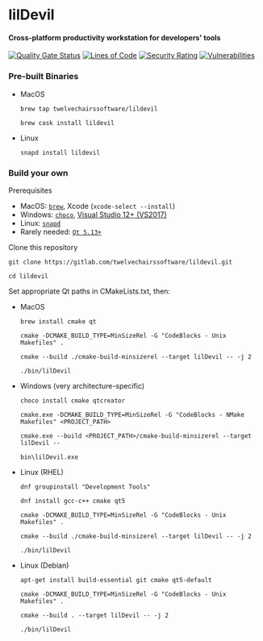 # lilDevil
#### Cross-platform productivity workstation for developers' tools 
[![Quality Gate Status](https://sonarcloud.io/api/project_badges/measure?project=twelvechairssoftware_lildevil&metric=alert_status&token=4329843c47a53da188d303a7358d7d97f9d58e94)](https://sonarcloud.io/dashboard?id=twelvechairssoftware_lildevil)
[![Lines of Code](https://sonarcloud.io/api/project_badges/measure?project=twelvechairssoftware_lildevil&metric=ncloc&token=4329843c47a53da188d303a7358d7d97f9d58e94)](https://sonarcloud.io/dashboard?id=twelvechairssoftware_lildevil)
[![Security Rating](https://sonarcloud.io/api/project_badges/measure?project=twelvechairssoftware_lildevil&metric=security_rating&token=4329843c47a53da188d303a7358d7d97f9d58e94)](https://sonarcloud.io/dashboard?id=twelvechairssoftware_lildevil)
[![Vulnerabilities](https://sonarcloud.io/api/project_badges/measure?project=twelvechairssoftware_lildevil&metric=vulnerabilities&token=4329843c47a53da188d303a7358d7d97f9d58e94)](https://sonarcloud.io/dashboard?id=twelvechairssoftware_lildevil)
### Pre-built Binaries

- MacOS

  `brew tap twelvechairssoftware/lildevil`
  
  `brew cask install lildevil`

- Linux

  `snapd install lildevil`

### Build your own
Prerequisites
 - MacOS: [`brew`](https://brew.sh), Xcode (`xcode-select --install`)
 - Windows: [`choco`](https://chocolatey.org/install), [Visual Studio 12+ (VS2017)](https://visualstudio.microsoft.com/vs/community/)
 - Linux: [`snapd`](https://snapcraft.io/docs/installing-snapd)
 - Rarely needed: [`Qt 5.13+`](https://www.qt.io/download-qt-installer)


Clone this repository

  `git clone https://gitlab.com/twelvechairssoftware/lildevil.git`
  
  `cd lildevil`

Set appropriate Qt paths in CMakeLists.txt, then:

 - MacOS
       
      `brew install cmake qt`
      
      `cmake -DCMAKE_BUILD_TYPE=MinSizeRel -G "CodeBlocks - Unix Makefiles" .`
 
      `cmake --build ./cmake-build-minsizerel --target lilDevil -- -j 2`
      
      `./bin/lilDevil`
 
 - Windows (very architecture-specific)
 
      `choco install cmake qtcreator`
      
      `cmake.exe -DCMAKE_BUILD_TYPE=MinSizeRel -G "CodeBlocks - NMake Makefiles" <PROJECT_PATH>`

      `cmake.exe --build <PROJECT_PATH>/cmake-build-minsizerel --target lilDevil --`
      
      `bin\lilDevil.exe`

 - Linux (RHEL)
       
      `dnf groupinstall "Development Tools"`
      
      `dnf install gcc-c++ cmake qt5`
      
      `cmake -DCMAKE_BUILD_TYPE=MinSizeRel -G "CodeBlocks - Unix Makefiles" .`
 
      `cmake --build ./cmake-build-minsizerel --target lilDevil -- -j 2`
      
      `./bin/lilDevil`

 - Linux (Debian)
             
      `apt-get install build-essential git cmake qt5-default`
      
      `cmake -DCMAKE_BUILD_TYPE=MinSizeRel -G "CodeBlocks - Unix Makefiles" .`
 
      `cmake --build . --target lilDevil -- -j 2`
      
      `./bin/lilDevil`

